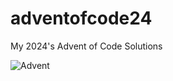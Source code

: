 # adventofcode24
My 2024's Advent of Code Solutions

![Advent](https://github.com/beatricebretti/adventofcode24/blob/main/)
